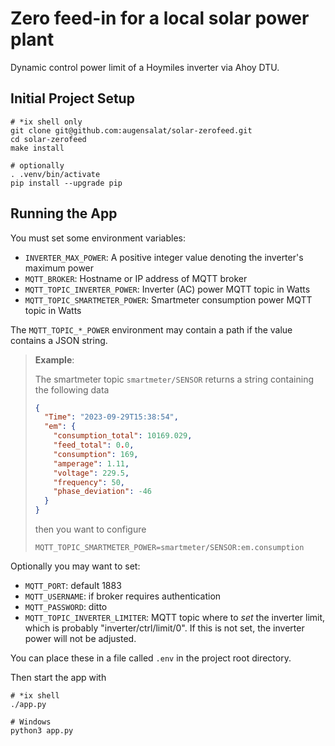 # Zero feed-in for a local solar power plant

Dynamic control power limit of a Hoymiles inverter via Ahoy DTU.

## Initial Project Setup

```shell
# *ix shell only
git clone git@github.com:augensalat/solar-zerofeed.git
cd solar-zerofeed
make install

# optionally
. .venv/bin/activate
pip install --upgrade pip
```

## Running the App

You must set some environment variables:

- `INVERTER_MAX_POWER`: A positive integer value denoting the inverter's maximum power
- `MQTT_BROKER`: Hostname or IP address of MQTT broker
- `MQTT_TOPIC_INVERTER_POWER`: Inverter (AC) power MQTT topic in Watts
- `MQTT_TOPIC_SMARTMETER_POWER`: Smartmeter consumption power MQTT topic in Watts

The `MQTT_TOPIC_*_POWER` environment may contain a path if the value contains a JSON string.

> **Example**:
>
> The smartmeter topic `smartmeter/SENSOR` returns a string containing the following data
>
> ```json
> {
>   "Time": "2023-09-29T15:38:54",
>   "em": {
>     "consumption_total": 10169.029,
>     "feed_total": 0.0,
>     "consumption": 169,
>     "amperage": 1.11,
>     "voltage": 229.5,
>     "frequency": 50,
>     "phase_deviation": -46
>   }
> }
> ```
>
> then you want to configure
>
> ```
> MQTT_TOPIC_SMARTMETER_POWER=smartmeter/SENSOR:em.consumption
> ```

Optionally you may want to set:

- `MQTT_PORT`: default 1883
- `MQTT_USERNAME`: if broker requires authentication
- `MQTT_PASSWORD`: ditto
- `MQTT_TOPIC_INVERTER_LIMITER`: MQTT topic where to _set_ the inverter limit,
  which is probably "inverter/ctrl/limit/0". If this is not set, the inverter power
  will not be adjusted.

You can place these in a file called `.env` in the project root directory.

Then start the app with

```shell
# *ix shell
./app.py

# Windows
python3 app.py
```
